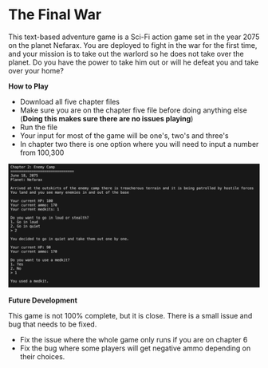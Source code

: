 # The Final War

This text-based adventure game is a Sci-Fi action game set in the year 2075 on the planet Nefarax. You are deployed to fight in the war for the first time, and your mission is to take out the warlord so he does not take over the planet. Do you have the power to take him out or will he defeat you and take over your home?

**How to Play**

- Download all five chapter files
- Make sure you are on the chapter five file before doing anything else (**Doing this makes sure there are no issues playing**)
- Run the file
- Your input for most of the game will be one's, two's and three's
- In chapter two there is one option where you will need to input a number from 100,300


![Game Screenshot](https://github.com/Chris20385/the_final_war/blob/main/Game.png)

**Future Development**

This game is not 100% complete, but it is close. There is a small issue and bug that needs to be fixed.

- Fix the issue where the whole game only runs if you are on chapter 6
- Fix the bug where some players will get negative ammo depending on their choices.
